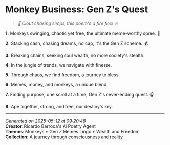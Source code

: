 # Monkey Business: Gen Z's Quest

> *🐒 Clout chasing simps, this poem's a fire flex! 🔥*

**1.** Monkeys swinging, chaotic yet free, the ultimate meme-worthy spree. 🐒


**2.** Stacking cash, chasing dreams, no cap, it's the Gen Z scheme. 💰


**3.** Breaking chains, seeking soul wealth, no more society's stealth.


**4.** In the jungle of trends, we navigate with finesse.


**5.** Through chaos, we find freedom, a journey to bless.


**6.** Memes, money, and monkeys, a unique blend,


**7.** Finding purpose, one scroll at a time, Gen Z's never-ending quest. 🎧


**8.** Ape together, strong, and free, our destiny's key.



---

*Generated on 2025-05-12 at 09:20:48*  
**Creator**: Ricardo Barroca's AI Poetry Agent  
**Themes**: Monkeys • Gen Z Memes Lingo • Wealth and Freedom  
**Collection**: A journey through consciousness and reality